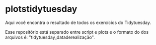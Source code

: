 # plotstidytuesday

Aqui você encontra o resultado de todos os exercícios do Tidytuesday.

Esse repositório está separado entre script e plots e o formato do dos arquivos é: "tidytuesday_dataderealização".
